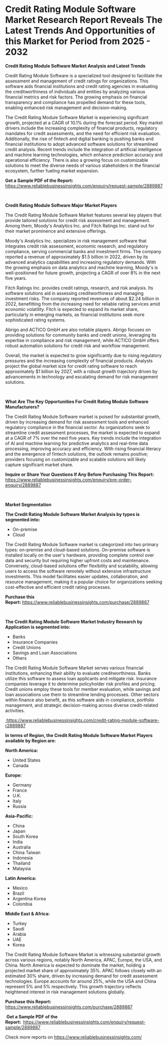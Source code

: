 <p><h1>Credit Rating Module Software Market Research Report Reveals The Latest Trends And Opportunities of this Market for Period from 2025 - 2032</h1></p><p><strong>Credit Rating Module Software Market Analysis and Latest Trends</strong></p>
<p><p>Credit Rating Module Software is a specialized tool designed to facilitate the assessment and management of credit ratings for organizations. This software aids financial institutions and credit rating agencies in evaluating the creditworthiness of individuals and entities by analyzing various financial metrics and risk factors. The growing emphasis on financial transparency and compliance has propelled demand for these tools, enabling enhanced risk management and decision-making.</p><p>The Credit Rating Module Software Market is experiencing significant growth, projected at a CAGR of 10.1% during the forecast period. Key market drivers include the increasing complexity of financial products, regulatory mandates for credit assessments, and the need for efficient risk evaluation. Additionally, the rise of fintech and digital banking is pushing banks and financial institutions to adopt advanced software solutions for streamlined credit analysis. Recent trends include the integration of artificial intelligence and machine learning technologies, which enhance prediction accuracy and operational efficiency. There is also a growing focus on customizable solutions to meet the diverse needs of various stakeholders in the financial ecosystem, further fueling market expansion.</p></p>
<p><strong>Get a Sample PDF of the Report:&nbsp;</strong> <a href="https://www.reliablebusinessinsights.com/enquiry/request-sample/2889887?utm_campaign=2313&utm_medium=2&utm_source=Github&utm_content=ia&utm_term=14032025&utm_id=credit-rating-module-software">https://www.reliablebusinessinsights.com/enquiry/request-sample/2889887</a></p>
<p>&nbsp;</p>
<p><strong>Credit Rating Module Software Major Market Players</strong></p>
<p><p>The Credit Rating Module Software Market features several key players that provide tailored solutions for credit risk assessment and management. Among them, Moody's Analytics Inc. and Fitch Ratings Inc. stand out for their market prominence and extensive offerings.</p><p>Moody's Analytics Inc. specializes in risk management software that integrates credit risk assessment, economic research, and regulatory compliance, serving commercial banks and investment firms. The company reported a revenue of approximately $1.5 billion in 2022, driven by its advanced analytics capabilities and increasing regulatory demands. With the growing emphasis on data analytics and machine learning, Moody's is well-positioned for future growth, projecting a CAGR of over 8% in the next five years.</p><p>Fitch Ratings Inc. provides credit ratings, research, and risk analysis. Its software solutions aid in assessing creditworthiness and managing investment risks. The company reported revenues of about $2.24 billion in 2022, benefitting from the increasing need for reliable rating services amid economic volatility. Fitch is expected to expand its market share, particularly in emerging markets, as financial institutions seek more sophisticated rating systems.</p><p>Abrigo and ACTICO GmbH are also notable players. Abrigo focuses on providing solutions for community banks and credit unions, leveraging its expertise in compliance and risk management, while ACTICO GmbH offers robust automation solutions for credit risk and workflow management. </p><p>Overall, the market is expected to grow significantly due to rising regulatory pressures and the increasing complexity of financial products. Analysts project the global market size for credit rating software to reach approximately $1 billion by 2027, with a robust growth trajectory driven by advancements in technology and escalating demand for risk management solutions.</p></p>
<p>&nbsp;</p>
<p><strong>What Are The Key Opportunities For Credit Rating Module Software Manufacturers?</strong></p>
<p><p>The Credit Rating Module Software market is poised for substantial growth, driven by increasing demand for risk assessment tools and enhanced regulatory compliance in the financial sector. As organizations seek to streamline credit assessment processes, the market is expected to expand at a CAGR of 7% over the next five years. Key trends include the integration of AI and machine learning for predictive analytics and real-time data processing, improving accuracy and efficiency. With rising financial literacy and the emergence of fintech solutions, the outlook remains positive; providers focusing on customizable and scalable solutions will likely capture significant market share.</p></p>
<p><strong>Inquire or Share Your Questions If Any Before Purchasing This Report:</strong> <a href="https://www.reliablebusinessinsights.com/enquiry/pre-order-enquiry/2889887?utm_campaign=2313&utm_medium=2&utm_source=Github&utm_content=ia&utm_term=14032025&utm_id=credit-rating-module-software">https://www.reliablebusinessinsights.com/enquiry/pre-order-enquiry/2889887</a></p>
<p>&nbsp;</p>
<p><strong>Market Segmentation</strong></p>
<p><strong>The Credit Rating Module Software Market Analysis by types is segmented into:</strong></p>
<p><ul><li>On-premise</li><li>Cloud</li></ul></p>
<p><p>The Credit Rating Module Software market is categorized into two primary types: on-premise and cloud-based solutions. On-premise software is installed locally on the user's hardware, providing complete control over data and security but requiring higher upfront costs and maintenance. Conversely, cloud-based solutions offer flexibility and scalability, allowing users to access the software remotely without extensive infrastructure investments. This model facilitates easier updates, collaboration, and resource management, making it a popular choice for organizations seeking cost-effective and efficient credit rating processes.</p></p>
<p><strong>Purchase this Report:&nbsp;</strong><a href="https://www.reliablebusinessinsights.com/purchase/2889887?utm_campaign=2313&utm_medium=2&utm_source=Github&utm_content=ia&utm_term=14032025&utm_id=credit-rating-module-software">https://www.reliablebusinessinsights.com/purchase/2889887</a></p>
<p>&nbsp;</p>
<p><strong>The Credit Rating Module Software Market Industry Research by Application is segmented into:</strong></p>
<p><ul><li>Banks</li><li>Insurance Companies</li><li>Credit Unions</li><li>Savings and Loan Associations</li><li>Others</li></ul></p>
<p><p>The Credit Rating Module Software Market serves various financial institutions, enhancing their ability to evaluate creditworthiness. Banks utilize this software to assess loan applicants and mitigate risk. Insurance companies leverage it to determine policyholder risk profiles and pricing. Credit unions employ these tools for member evaluation, while savings and loan associations use them to streamline lending processes. Other sectors within finance also benefit, as this software aids in compliance, portfolio management, and strategic decision-making across diverse credit-related activities.</p></p>
<p><a href="https://www.reliablebusinessinsights.com/credit-rating-module-software-r2889887?utm_campaign=2313&utm_medium=2&utm_source=Github&utm_content=ia&utm_term=14032025&utm_id=credit-rating-module-software">&nbsp;https://www.reliablebusinessinsights.com/credit-rating-module-software-r2889887</a></p>
<p><strong>In terms of Region, the Credit Rating Module Software Market Players available by Region are:</strong></p>
<p>
    <p> <strong> North America: </strong>
        <ul>
            <li>United States</li>
            <li>Canada</li>
        </ul>
        </p> 
    <p> <strong> Europe: </strong>
        <ul>
            <li>Germany</li>
            <li>France</li>
            <li>U.K.</li>
            <li>Italy</li>
            <li>Russia</li>
        </ul>
        </p> 
    <p> <strong> Asia-Pacific: </strong>
        <ul>
            <li>China</li>
            <li>Japan</li>
            <li>South Korea</li>
            <li>India</li>
            <li>Australia</li>
            <li>China Taiwan</li>
            <li>Indonesia</li>
            <li>Thailand</li>
            <li>Malaysia</li>
        </ul>
        </p> 
    <p> <strong> Latin America: </strong>
        <ul>
            <li>Mexico</li>
            <li>Brazil</li>
            <li>Argentina Korea</li>
            <li>Colombia</li>
        </ul>
        </p> 
    <p> <strong> Middle East & Africa: </strong>
        <ul>
            <li>Turkey</li>
            <li>Saudi</li>
            <li>Arabia</li>
            <li>UAE</li>
            <li>Korea</li>
        </ul>
    </p>
    </p>
<p><p>The Credit Rating Module Software Market is witnessing substantial growth across various regions, notably North America, APAC, Europe, the USA, and China. North America is expected to dominate the market, holding a projected market share of approximately 35%. APAC follows closely with an estimated 30% share, driven by increasing demand for credit assessment technologies. Europe accounts for around 25%, while the USA and China represent 5% and 5% respectively. This growth trajectory reflects heightened interest in risk management solutions globally.</p></p>
<p><strong>Purchase this Report: </strong><a href="https://www.reliablebusinessinsights.com/purchase/2889887?utm_campaign=2313&utm_medium=2&utm_source=Github&utm_content=ia&utm_term=14032025&utm_id=credit-rating-module-software">https://www.reliablebusinessinsights.com/purchase/2889887</a></p>
<p>&nbsp;<strong>Get a Sample PDF of the Report:&nbsp;&nbsp;</strong><a href="https://www.reliablebusinessinsights.com/enquiry/request-sample/2889887?utm_campaign=2313&utm_medium=2&utm_source=Github&utm_content=ia&utm_term=14032025&utm_id=credit-rating-module-software">https://www.reliablebusinessinsights.com/enquiry/request-sample/2889887</a></p>
<p><strong></strong></p>
<p>Check more reports on <a href="https://www.reliablebusinessinsights.com/?utm_campaign=2313&utm_medium=2&utm_source=Github&utm_content=ia&utm_term=14032025&utm_id=credit-rating-module-software">https://www.reliablebusinessinsights.com/</a></p>